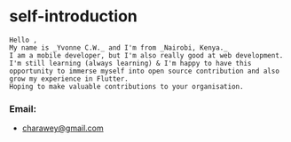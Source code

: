 # self-introduction
    Hello ,
    My name is _Yvonne C.W._ and I'm from _Nairobi, Kenya._ 
    I am a mobile developer, but I'm also really good at web development. 
    I'm still learning (always learning) & I'm happy to have this opportunity to immerse myself into open source contribution and also grow my experience in Flutter.
    Hoping to make valuable contributions to your organisation.
    
    
### Email:
  + [charawey@gmail.com](mailto:charawey@gmail.com)
